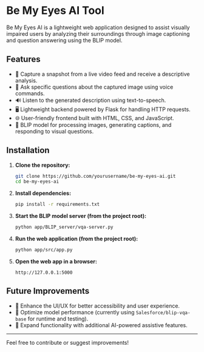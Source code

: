 # Be My Eyes AI Tool

Be My Eyes AI is a lightweight web application designed to assist visually impaired users by analyzing their surroundings through image captioning and question answering using the BLIP model.

## Features
- 📸 Capture a snapshot from a live video feed and receive a descriptive analysis.
- 🎤 Ask specific questions about the captured image using voice commands.
- 🔊 Listen to the generated description using text-to-speech.
- 🖥️ Lightweight backend powered by Flask for handling HTTP requests.
- 🌐 User-friendly frontend built with HTML, CSS, and JavaScript.
- 🤖 BLIP model for processing images, generating captions, and responding to visual questions.

## Installation

1. **Clone the repository:**
   ```bash
   git clone https://github.com/yourusername/be-my-eyes-ai.git
   cd be-my-eyes-ai
   ```

2. **Install dependencies:**
   ```bash
   pip install -r requirements.txt
   ```

3. **Start the BLIP model server (from the project root):**
   ```bash
   python app/BLIP_server/vqa-server.py
   ```

4. **Run the web application (from the project root):**
   ```bash
   python app/src/app.py
   ```

5. **Open the web app in a browser:**
   ```
   http://127.0.0.1:5000
   ```

## Future Improvements
- 🎨 Enhance the UI/UX for better accessibility and user experience.
- 🚀 Optimize model performance (currently using `Salesforce/blip-vqa-base` for runtime and testing).
- 🔧 Expand functionality with additional AI-powered assistive features.

---

Feel free to contribute or suggest improvements!
